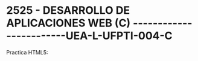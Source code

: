 # 2525 - DESARROLLO DE APLICACIONES WEB (C) ------------------------UEA-L-UFPTI-004-C
Practica HTML5:

